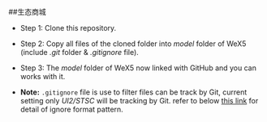 ##生态商城


- Step 1: Clone this repository.
- Step 2: Copy all files of the cloned folder into _model_ folder of WeX5 (include _.git_ folder & _.gitignore_ file).
- Step 3: The _model_ folder of WeX5 now linked with GitHub and you can works with it. 

- **Note:** `.gitignore` file is use to filter files can be track by Git, current setting only *UI2/STSC* will be tracking by Git. refer to below [this link](https://git-scm.com/docs/gitignore) for detail of ignore format pattern.

